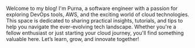 Welcome to my blog! I'm Purna, a software engineer with a passion for exploring DevOps tools, AWS, and the exciting world of cloud technologies. 
This space is dedicated to sharing practical insights, tutorials, and tips to help you navigate the ever-evolving tech landscape. 
Whether you're a fellow enthusiast or just starting your cloud journey, you'll find something valuable here. Let’s learn, grow, and innovate together!
